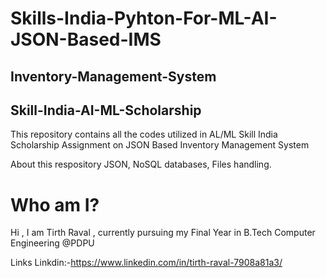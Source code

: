 # Skills-India-Pyhton-For-ML-AI-JSON-Based-IMS

## Inventory-Management-System
## Skill-India-AI-ML-Scholarship
This repository contains all the codes utilized in AL/ML Skill India Scholarship Assignment on JSON Based Inventory Management System

About this respository
JSON,
NoSQL databases,
Files handling.

# Who am I?
Hi , I am Tirth Raval , currently pursuing my Final Year in B.Tech Computer Engineering @PDPU

Links Linkdin:-https://www.linkedin.com/in/tirth-raval-7908a81a3/
